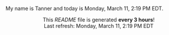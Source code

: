 My name is Tanner and today is Monday, March 11, 2:19 PM EDT.

<p align="center">This <i>README</i> file is generated <b>every 3 hours</b>!</br>Last refresh: Monday, March 11, 2:19 PM EDT<br /></p>

